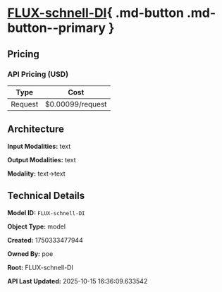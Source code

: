 # [FLUX-schnell-DI](https://poe.com/FLUX-schnell-DI){ .md-button .md-button--primary }

## Pricing

### API Pricing (USD)

| Type | Cost |
|------|------|
| Request | $0.00099/request |

## Architecture

**Input Modalities:** text

**Output Modalities:** text

**Modality:** text->text


## Technical Details

**Model ID:** `FLUX-schnell-DI`

**Object Type:** model

**Created:** 1750333477944

**Owned By:** poe

**Root:** FLUX-schnell-DI

**API Last Updated:** 2025-10-15 16:36:09.633542
